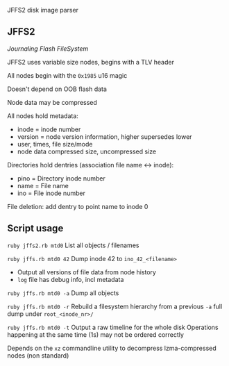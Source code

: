 JFFS2 disk image parser


## JFFS2

*Journaling Flash FileSystem*

JFFS2 uses variable size nodes, begins with a TLV header

All nodes begin with the `0x1985` u16 magic

Doesn't depend on OOB flash data

Node data may be compressed

All nodes hold metadata:
* inode = inode number
* version = node version information, higher supersedes lower
* user, times, file size/mode
* node data compressed size, uncompressed size

Directories hold dentries (association file name <-> inode):
* pino = Directory inode number
* name = File name
* ino = File inode number

File deletion: add dentry to point name to inode 0


## Script usage

`ruby jffs2.rb mtd0`
List all objects / filenames

`ruby jffs.rb mtd0 42`
Dump inode 42 to `ino_42_<filename>`
* Output all versions of file data from node history
* `log` file has debug info, incl metadata

`ruby jffs.rb mtd0 -a`
Dump all objects

`ruby jffs.rb mtd0 -r`
Rebuild a filesystem hierarchy from a previous `-a` full dump under `root_<inode_nr>/`

`ruby jffs.rb mtd0 -t`
Output a raw timeline for the whole disk
Operations happening at the same time (1s) may not be ordered correctly

Depends on the `xz` commandline utility to decompress lzma-compressed nodes (non standard)
